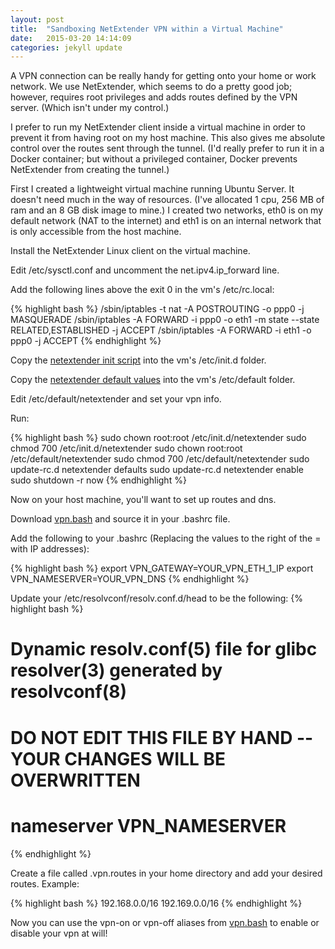```yaml
---
layout: post
title:  "Sandboxing NetExtender VPN within a Virtual Machine"
date:   2015-03-20 14:14:09
categories: jekyll update
---
```

A VPN connection can be really handy for getting onto your home or work network.  We use NetExtender, which seems to do a pretty good job; however, requires root privileges and adds routes defined by the VPN server. (Which isn't under my control.)

I prefer to run my NetExtender client inside a virtual machine in order to prevent it from having root on my host machine.  This also gives me absolute control over the routes sent through the tunnel. (I'd really prefer to run it in a Docker container; but without a privileged container, Docker prevents NetExtender from creating the tunnel.)

First I created a lightweight virtual machine running Ubuntu Server.  It doesn't need much in the way of resources.  (I've allocated 1 cpu, 256 MB of ram and an 8 GB disk image to mine.)  I created two networks, eth0 is on my default network (NAT to the internet) and eth1 is on an internal network that is only accessible from the host machine.

Install the NetExtender Linux client on the virtual machine.

Edit /etc/sysctl.conf and uncomment the net.ipv4.ip_forward line.

Add the following lines above the exit 0 in the vm's /etc/rc.local:

{% highlight bash %}
/sbin/iptables -t nat -A POSTROUTING -o ppp0 -j MASQUERADE
/sbin/iptables -A FORWARD -i ppp0 -o eth1 -m state --state RELATED,ESTABLISHED -j ACCEPT
/sbin/iptables -A FORWARD -i eth1 -o ppp0 -j ACCEPT
{% endhighlight %}

Copy the [netextender init script][init.d-netextender] into the vm's /etc/init.d folder.

Copy the [netextender default values][default-netextender] into the vm's /etc/default folder.

Edit /etc/default/netextender and set your vpn info.

Run:

{% highlight bash %}
sudo chown root:root /etc/init.d/netextender
sudo chmod 700 /etc/init.d/netextender
sudo chown root:root /etc/default/netextender
sudo chmod 700 /etc/default/netextender
sudo update-rc.d netextender defaults
sudo update-rc.d netextender enable
sudo shutdown -r now
{% endhighlight %}

Now on your host machine, you'll want to set up routes and dns.

Download [vpn.bash][vpn.bash] and source it in your .bashrc file.

Add the following to your .bashrc (Replacing the values to the right of the = with IP addresses):

{% highlight bash %}
export VPN_GATEWAY=YOUR_VPN_ETH_1_IP
export VPN_NAMESERVER=YOUR_VPN_DNS
{% endhighlight %}

Update your /etc/resolvconf/resolv.conf.d/head to be the following:
{% highlight bash %}
# Dynamic resolv.conf(5) file for glibc resolver(3) generated by resolvconf(8)
#     DO NOT EDIT THIS FILE BY HAND -- YOUR CHANGES WILL BE OVERWRITTEN
# nameserver VPN_NAMESERVER
{% endhighlight %}

Create a file called .vpn.routes in your home directory and add your desired routes. Example:

{% highlight bash %}
192.168.0.0/16
192.169.0.0/16
{% endhighlight %}

Now you can use the vpn-on or vpn-off aliases from [vpn.bash][vpn.bash] to enable or disable your vpn at will!

[init.d-netextender]: /attachments/scripts/etc/init.d/netextender
[default-netextender]: /attachments/scripts/etc/default/netextender
[vpn.bash]: https://raw.githubusercontent.com/brosander/shell-util-repo/master/vpn.bash
